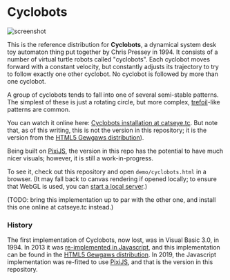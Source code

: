 Cyclobots
=========

![screenshot](https://static.catseye.tc/images/screenshots/Cyclobots.jpg)

This is the reference distribution for **Cyclobots**, a dynamical system
desk toy automaton thing put together by Chris Pressey in 1994.  It consists
of a number of virtual turtle robots called "cyclobots".  Each cyclobot moves
forward with a constant velocity, but constantly adjusts its trajectory to try
to follow exactly one other cyclobot.  No cyclobot is followed by more than one
cyclobot.

A group of cyclobots tends to fall into one of several semi-stable patterns.
The simplest of these is just a rotating circle, but more complex,
[trefoil][]-like patterns are common.

You can watch it online here: [Cyclobots installation at catseye.tc][].
But note that, as of this writing, this is not the version in this
repository; it is the version from the [HTML5 Gewgaws distribution][]).

Being built on [PixiJS][], the version in this repo has the potential to
have much nicer visuals; however, it is still a work-in-progress.

To see it, check out this repository and open `demo/cyclobots.html` in a
browser.  (It may fall back to canvas rendering if opened locally; to
ensure that WebGL is used, you can [start a local server][].)

(TODO: bring this implementation up to par with the other one, and install
this one online at catseye.tc instead.)

### History ###

The first implementation of Cyclobots, now lost, was in Visual Basic 3.0, in
1994.  In 2013 it was [re-implemented in Javascript][], and this implementation
can be found in the [HTML5 Gewgaws distribution][].  In 2019, the Javascript
implementation was re-fitted to use [PixiJS][], and that is the version in this
repository.

[trefoil]: https://en.wikipedia.org/wiki/Trefoil_knot
[Cyclobots installation at catseye.tc]: https://catseye.tc/installation/Cyclobots
[HTML5 Gewgaws distribution]: https://catseye.tc/distribution/HTML5%20Gewgaws%20distribution
[PixiJS]: http://www.pixijs.com/
[start a local server]: https://github.com/mrdoob/three.js/wiki/How-to-run-things-locally#run-local-server
[re-implemented in Javascript]: https://catseye.tc/article/News.md#id-been-meaning-to-re-implement-this-for-ages
